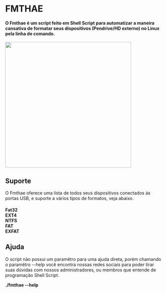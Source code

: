 # FMTHAE
<h4>O Fmthae é um script feito em Shell Script para automatizar a maneira cansativa de formatar seus dispositivos (Pendrive/HD externo) no Linux pela linha de comando.</h4>
<img src="https://user-images.githubusercontent.com/20159378/50998972-db513f00-1507-11e9-8b0b-ca440cfb0ec5.png" height="400" widht="400">
<h2>Suporte</h2>
O Fmthae oferece uma lista de todos seus dispositivos conectados ás portas USB, e suporte a vários tipos de formatos, veja abaixo.
<h4>Fat32 <br>
EXT4<br>
NTFS<br>
FAT<br>
EXFAT</h4>
<h2>Ajuda</h2>
O script não possui um paramêtro para uma ajuda direta, porém chamando o paramêtro --help você encontra nossas redes sociais para poder tirar suas dúvidas com nossos administradores, ou membros que entende de programação Shell Script.

<b>./fmthae --help</b>

